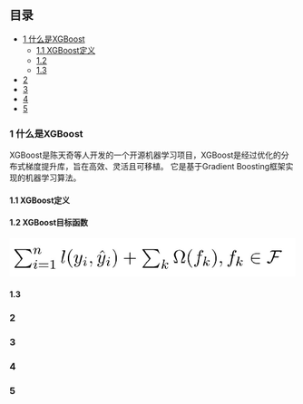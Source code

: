 ## 目录

- [1 什么是XGBoost](#1)
   - [1.1 XGBoost定义](#1.1)
   - [1.2 ](#1.2)
   - [1.3 ](#1.3)
- [2 ](#2)
- [3 ](#3)
- [4 ](#4)
- [5](#5)
### <span id="1">1 什么是XGBoost</sapn>
XGBoost是陈天奇等人开发的一个开源机器学习项目，XGBoost是经过优化的分布式梯度提升库，旨在高效、灵活且可移植。
它是基于Gradient Boosting框架实现的机器学习算法。

#### <span id="1.1">1.1 XGBoost定义</sapn>

#### <span id="1.2">1.2 XGBoost目标函数</sapn>
![objective](https://github.com/wyj925458224/Machine-Learning/blob/master/XGBoost/objective.jpg)

#### <span id="1.3">1.3 </sapn>

### <span id="2">2 </sapn>

### <span id="3">3 </sapn>

### <span id="4">4 </sapn>

### <span id="5">5 </sapn>
